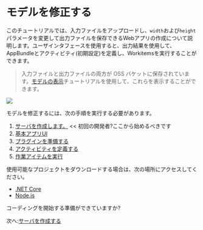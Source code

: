 # モデルを修正する

このチュートリアルでは、入力ファイルをアップロードし、`width`および`height`パラメータを変更して出力ファイルを保存できるWebアプリの作成について説明します。ユーザインタフェースを使用すると、出力結果を使用して、AppBundleとアクティビティ(初期設定)を定義し、Workitemsを実行することができます。 

> 入力ファイルと出力ファイルの両方が OSS バケットに保存されています。[モデルの表示](/ja_jp/tutorials/viewmodels)チュートリアルを使用して、これらを表示することができます。

![](_media/tutorials/run_sample_modifymodels.gif)

モデルを修正するには、次の手順を実行する必要があります。

1. [サーバを作成します。](/ja_jp/environment/setup/2legged_da) << 初回の開発者?ここから始めるべきです
2. [基本アプリUI](/ja_jp/designautomation/html/)
3. [プラグインを準備する](/ja_jp/designautomation/appbundle/)
4. [アクティビティを定義する](/ja_jp/designautomation/activity/)
5. [作業アイテムを実行](/ja_jp/designautomation/workitem/)

使用可能なプロジェクトをダウンロードする場合は、次の場所にアクセスしてください。

- [.NET Core](https://github.com/Autodesk-Forge/learn.forge.designautomation)
- [Node.js](https://github.com/Autodesk-Forge/learn.forge.designautomation/tree/nodejs)

コーディングを開始する準備ができていますか?

次へ:[サーバを作成する](/ja_jp/environment/setup/2legged_da)